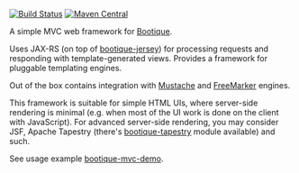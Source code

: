 <!--
  Licensed to ObjectStyle LLC under one
  or more contributor license agreements.  See the NOTICE file
  distributed with this work for additional information
  regarding copyright ownership.  The ObjectStyle LLC licenses
  this file to you under the Apache License, Version 2.0 (the
  "License"); you may not use this file except in compliance
  with the License.  You may obtain a copy of the License at

    http://www.apache.org/licenses/LICENSE-2.0

  Unless required by applicable law or agreed to in writing,
  software distributed under the License is distributed on an
  "AS IS" BASIS, WITHOUT WARRANTIES OR CONDITIONS OF ANY
  KIND, either express or implied.  See the License for the
  specific language governing permissions and limitations
  under the License.
  -->

[![Build Status](https://travis-ci.org/bootique/bootique-mvc.svg)](https://travis-ci.org/bootique/bootique-mvc)
[![Maven Central](https://img.shields.io/maven-central/v/io.bootique.mvc/bootique-mvc.svg?colorB=brightgreen)](https://search.maven.org/artifact/io.bootique.mvc/bootique-mvc/)

A simple MVC web framework for [Bootique](http://bootique.io).
 
Uses JAX-RS (on top of [bootique-jersey](https://github.com/bootique/bootique-jersey)) 
for processing requests and responding with template-generated views. 
Provides a framework for pluggable templating engines. 

Out of the box contains integration with [Mustache](https://mustache.github.io/) and [FreeMarker](https://freemarker.apache.org) engines. 

This framework is suitable for simple HTML UIs, where server-side rendering is minimal 
(e.g. when most of the UI work is done on the client with JavaScript). 
For advanced server-side rendering, you may consider JSF, Apache Tapestry (there's [bootique-tapestry](https://github.com/bootique/bootique-tapestry)
module available) and such.

See usage example [bootique-mvc-demo](https://github.com/bootique-examples/bootique-mvc-demo).